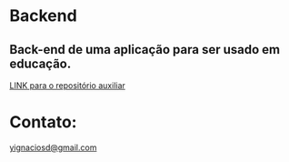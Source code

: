# Backend

## Back-end de uma aplicação para ser usado em educação.

[LINK para o repositório auxiliar](https://github.com/Ignacio-antonio/NLW.2FrontEnd)

# Contato:
yignaciosd@gmail.com